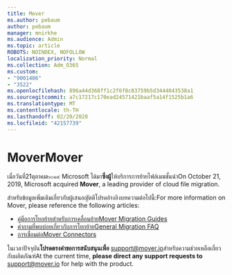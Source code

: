 ```yaml
---
title: Mover
ms.author: pebaum
author: pebaum
manager: mnirkhe
ms.audience: Admin
ms.topic: article
ROBOTS: NOINDEX, NOFOLLOW
localization_priority: Normal
ms.collection: Adm_O365
ms.custom:
- "9001486"
- "3522"
ms.openlocfilehash: 896a44d368ff1c2f6f8c83759b5d3444043538a1
ms.sourcegitcommit: a7c17217c170ead24571421baaf5a14f1525b1a6
ms.translationtype: MT
ms.contentlocale: th-TH
ms.lasthandoff: 02/20/2020
ms.locfileid: "42157739"
---
```

# <a name="mover"></a><span data-ttu-id="62d0d-102">Mover</span><span class="sxs-lookup"><span data-stu-id="62d0d-102">Mover</span></span>

<span data-ttu-id="62d0d-103">เมื่อวันที่21ตุลาคม๒๐๑๙ Microsoft ได้มา**ซึ่งผู้**ให้บริการการย้ายไฟล์เมฆชั้นนำ</span><span class="sxs-lookup"><span data-stu-id="62d0d-103">On October 21, 2019, Microsoft acquired **Mover**, a leading provider of cloud file migration.</span></span>

<span data-ttu-id="62d0d-104">สำหรับข้อมูลเพิ่มเติมเกี่ยวกับผู้เสนอญัตติโปรดอ้างอิงบทความต่อไปนี้:</span><span class="sxs-lookup"><span data-stu-id="62d0d-104">For more information on Mover, please reference the following articles:</span></span>

- [<span data-ttu-id="62d0d-105">คู่มือการโยกย้ายสำหรับการเคลื่อนย้าย</span><span class="sxs-lookup"><span data-stu-id="62d0d-105">Mover Migration Guides</span></span>](https://mover.io/guides/)
- [<span data-ttu-id="62d0d-106">คำถามที่พบบ่อยเกี่ยวกับการโยกย้าย</span><span class="sxs-lookup"><span data-stu-id="62d0d-106">General Migration FAQ</span></span>](https://mover.io/guides/general/)
- [<span data-ttu-id="62d0d-107">การเชื่อมต่อ</span><span class="sxs-lookup"><span data-stu-id="62d0d-107">Mover Connectors</span></span>](https://mover.io/connectors/)

<span data-ttu-id="62d0d-108">ในเวลาปัจจุบัน**โปรดตรงคำขอการสนับสนุนเพื่อ** [support@mover.io](mailto:support@mover.io)สำหรับความช่วยเหลือเกี่ยวกับผลิตภัณฑ์</span><span class="sxs-lookup"><span data-stu-id="62d0d-108">At the current time, **please direct any support requests to** [support@mover.io](mailto:support@mover.io) for help with the product.</span></span> 

 